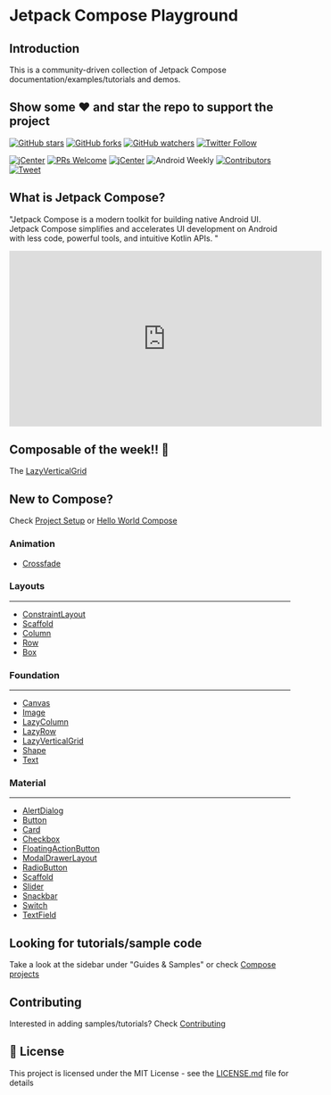# Jetpack Compose Playground


## Introduction
This is a community-driven collection of Jetpack Compose documentation/examples/tutorials and demos.

## Show some :heart: and star the repo to support the project

[![GitHub stars](https://img.shields.io/github/stars/Foso/Jetpack-Compose-Playground.svg?style=social&label=Star)](https://github.com/Foso/Jetpack-Compose-Playground) [![GitHub forks](https://img.shields.io/github/forks/Foso/Jetpack-Compose-Playground.svg?style=social&label=Fork)](https://github.com/Foso/Jetpack-Compose-Playground/fork) [![GitHub watchers](https://img.shields.io/github/watchers/Foso/Jetpack-Compose-Playground.svg?style=social&label=Watch)](https://github.com/Foso/Jetpack-Compose-Playground) [![Twitter Follow](https://img.shields.io/twitter/follow/jklingenberg_.svg?style=social)](https://twitter.com/jklingenberg_)

[![jCenter](https://img.shields.io/badge/MIT-green.svg)](https://github.com/Foso/Jetpack-Compose-Playground/blob/master/LICENSE)
[![PRs Welcome](https://img.shields.io/badge/PRs-welcome-brightgreen.svg?style=flat-square)](http://makeapullrequest.com)
[![jCenter](https://img.shields.io/badge/Compose-1.1.1-green.svg
)](https://github.com/Foso/Jetpack-Compose-Playground/blob/master/LICENSE)
![Android Weekly](https://androidweekly.net/issues/issue-431/badge)
[![Contributors](https://img.shields.io/github/contributors/Foso/Jetpack-Compose-Playground.svg)](#contributors)
  <a href="https://twitter.com/intent/tweet?text=Hey, check out Jetpack-Compose-Playground https://github.com/Foso/Jetpack-Compose-Playground via @jklingenberg_ #Android
"><img src="https://img.shields.io/twitter/url/https/github.com/angular-medellin/meetup.svg?style=social" alt="Tweet"></a>



## What is Jetpack Compose?
"Jetpack Compose is a modern toolkit for building native Android UI. Jetpack Compose simplifies and accelerates UI development on Android with less code, powerful tools, and intuitive Kotlin APIs. "


<iframe width="560" height="315" src="https://www.youtube-nocookie.com/embed/kLA1QwDjioc" title="YouTube video player" frameborder="0" allow="accelerometer; autoplay; clipboard-write; encrypted-media; gyroscope; picture-in-picture" allowfullscreen></iframe>

## Composable of the week!! 🎉
The [LazyVerticalGrid](foundation/lazyverticalgrid.md)


## New to Compose?
Check [Project Setup](general/getting_started.md) or [Hello World Compose](general/helloworld/)

### Animation
* [Crossfade](animation/crossfade)

### Layouts
---
* [ConstraintLayout](layout/constraintlayout)
* [Scaffold](material/scaffold)
* [Column](layout/column)
* [Row](layout/row)
* [Box](layout/box)

### Foundation
---
* [Canvas](foundation/canvas.md)
* [Image](foundation/image.md)
* [LazyColumn](foundation/lazycolumn.md)
* [LazyRow](foundation/lazyrow.md)
* [LazyVerticalGrid](foundation/lazyverticalgrid.md)
* [Shape](foundation/shape.md)
* [Text](foundation/text.md)

### Material
---
* [AlertDialog](material/alertdialog.md)
* [Button](material/button.md)
* [Card](material/card.md)
* [Checkbox](material/checkbox.md)
* [FloatingActionButton](material/floatingactionbutton.md)
* [ModalDrawerLayout](material/modaldrawer.md)
* [RadioButton](material/radiobutton.md)
* [Scaffold](material/scaffold.md)
* [Slider](material/slider.md)
* [Snackbar](material/snackbar.md)
* [Switch](material/switch.md)
* [TextField](material/textfield.md)

## Looking for tutorials/sample code
Take a look at the sidebar under "Guides & Samples" or check [Compose projects](compose_projects)


## Contributing
Interested in adding samples/tutorials? Check [Contributing](contributing.md)

## 📜 License

This project is licensed under the MIT License - see the [LICENSE.md](https://github.com/Foso/Jetpack-Compose-Playground/blob/master/LICENSE) file for details

